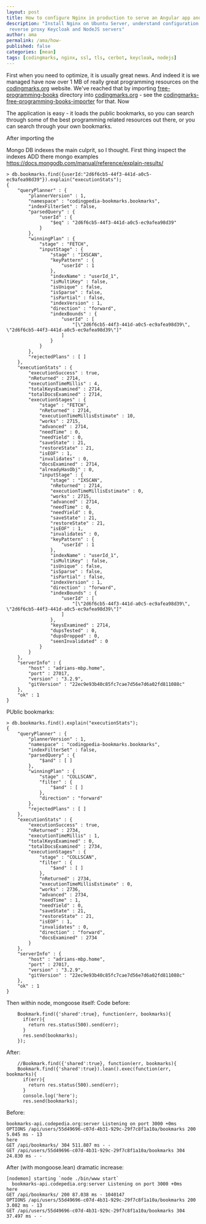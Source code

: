 ```yaml
---
layout: post
title: How to configure Nginx in production to serve an Angular app and reverse proxy NodeJS
description: "Install Nginx on Ubuntu Server, understand configuration files, configure SSL, serve static files, 
 reverse proxy Keycloak and NodeJS servers"
author: ama
permalink: /ama/how-
published: false
categories: [mean]
tags: [codingmarks, nginx, ssl, tls, cerbot, keycloak, nodejs]
---
```


First when you need to optimize, it is usually great news. And indeed it is we managed have now over 1 MB of really great programming resources on the 
[codingmarks.org](http://codingmarks.org) website. We've reached that by importing [free-programming-books](https://github.com/EbookFoundation/free-programming-books) directory into
[codingmarks.org](http://codingmarks.org) - see the [codingmarks-free-programming-books-importer](https://github.com/CodepediaOrg/codingmarks-free-programming-books-importer)
for that. Now 

The application is easy - it loads the public bookmarks, so you can search through some of the best programming related
resources out there, or you can search through your own bookmarks.

After importing the 

Mongo DB indexes the main culprit, so I thought.
First thing inspect the indexes
ADD there mongo examples 
https://docs.mongodb.com/manual/reference/explain-results/
```
> db.bookmarks.find({userId:"2d6f6cb5-44f3-441d-a0c5-ec9afea98d39"}).explain("executionStats");
{
	"queryPlanner" : {
		"plannerVersion" : 1,
		"namespace" : "codingpedia-bookmarks.bookmarks",
		"indexFilterSet" : false,
		"parsedQuery" : {
			"userId" : {
				"$eq" : "2d6f6cb5-44f3-441d-a0c5-ec9afea98d39"
			}
		},
		"winningPlan" : {
			"stage" : "FETCH",
			"inputStage" : {
				"stage" : "IXSCAN",
				"keyPattern" : {
					"userId" : 1
				},
				"indexName" : "userId_1",
				"isMultiKey" : false,
				"isUnique" : false,
				"isSparse" : false,
				"isPartial" : false,
				"indexVersion" : 1,
				"direction" : "forward",
				"indexBounds" : {
					"userId" : [
						"[\"2d6f6cb5-44f3-441d-a0c5-ec9afea98d39\", \"2d6f6cb5-44f3-441d-a0c5-ec9afea98d39\"]"
					]
				}
			}
		},
		"rejectedPlans" : [ ]
	},
	"executionStats" : {
		"executionSuccess" : true,
		"nReturned" : 2714,
		"executionTimeMillis" : 4,
		"totalKeysExamined" : 2714,
		"totalDocsExamined" : 2714,
		"executionStages" : {
			"stage" : "FETCH",
			"nReturned" : 2714,
			"executionTimeMillisEstimate" : 10,
			"works" : 2715,
			"advanced" : 2714,
			"needTime" : 0,
			"needYield" : 0,
			"saveState" : 21,
			"restoreState" : 21,
			"isEOF" : 1,
			"invalidates" : 0,
			"docsExamined" : 2714,
			"alreadyHasObj" : 0,
			"inputStage" : {
				"stage" : "IXSCAN",
				"nReturned" : 2714,
				"executionTimeMillisEstimate" : 0,
				"works" : 2715,
				"advanced" : 2714,
				"needTime" : 0,
				"needYield" : 0,
				"saveState" : 21,
				"restoreState" : 21,
				"isEOF" : 1,
				"invalidates" : 0,
				"keyPattern" : {
					"userId" : 1
				},
				"indexName" : "userId_1",
				"isMultiKey" : false,
				"isUnique" : false,
				"isSparse" : false,
				"isPartial" : false,
				"indexVersion" : 1,
				"direction" : "forward",
				"indexBounds" : {
					"userId" : [
						"[\"2d6f6cb5-44f3-441d-a0c5-ec9afea98d39\", \"2d6f6cb5-44f3-441d-a0c5-ec9afea98d39\"]"
					]
				},
				"keysExamined" : 2714,
				"dupsTested" : 0,
				"dupsDropped" : 0,
				"seenInvalidated" : 0
			}
		}
	},
	"serverInfo" : {
		"host" : "adrians-mbp.home",
		"port" : 27017,
		"version" : "3.2.9",
		"gitVersion" : "22ec9e93b40c85fc7cae7d56e7d6a02fd811088c"
	},
	"ok" : 1
}
```

PUblic bookmarks:
```
> db.bookmarks.find().explain("executionStats");
{
	"queryPlanner" : {
		"plannerVersion" : 1,
		"namespace" : "codingpedia-bookmarks.bookmarks",
		"indexFilterSet" : false,
		"parsedQuery" : {
			"$and" : [ ]
		},
		"winningPlan" : {
			"stage" : "COLLSCAN",
			"filter" : {
				"$and" : [ ]
			},
			"direction" : "forward"
		},
		"rejectedPlans" : [ ]
	},
	"executionStats" : {
		"executionSuccess" : true,
		"nReturned" : 2734,
		"executionTimeMillis" : 1,
		"totalKeysExamined" : 0,
		"totalDocsExamined" : 2734,
		"executionStages" : {
			"stage" : "COLLSCAN",
			"filter" : {
				"$and" : [ ]
			},
			"nReturned" : 2734,
			"executionTimeMillisEstimate" : 0,
			"works" : 2736,
			"advanced" : 2734,
			"needTime" : 1,
			"needYield" : 0,
			"saveState" : 21,
			"restoreState" : 21,
			"isEOF" : 1,
			"invalidates" : 0,
			"direction" : "forward",
			"docsExamined" : 2734
		}
	},
	"serverInfo" : {
		"host" : "adrians-mbp.home",
		"port" : 27017,
		"version" : "3.2.9",
		"gitVersion" : "22ec9e93b40c85fc7cae7d56e7d6a02fd811088c"
	},
	"ok" : 1
}
```


Then within node, mongoose itself:
Code before:
```
    Bookmark.find({'shared':true}, function(err, bookmarks){
      if(err){
        return res.status(500).send(err);
      }
      res.send(bookmarks);
    });
```
After:
```
    //Bookmark.find({'shared':true}, function(err, bookmarks){
    Bookmark.find({'shared':true}).lean().exec(function(err, bookmarks){
      if(err){
        return res.status(500).send(err);
      }
      console.log('here');
      res.send(bookmarks);
```

Before:
```
bookmarks-api.codepedia.org:server Listening on port 3000 +0ms
OPTIONS /api/users/55d49696-c07d-4b31-929c-29f7c8f1a10a/bookmarks 200 5.045 ms - 13
here
GET /api/bookmarks/ 304 511.807 ms - -
GET /api/users/55d49696-c07d-4b31-929c-29f7c8f1a10a/bookmarks 304 24.830 ms - -
```

After (with mongoose.lean) dramatic increase:
```
[nodemon] starting `node ./bin/www start`
  bookmarks-api.codepedia.org:server Listening on port 3000 +0ms
here
GET /api/bookmarks/ 200 87.038 ms - 1040147
OPTIONS /api/users/55d49696-c07d-4b31-929c-29f7c8f1a10a/bookmarks 200 3.082 ms - 13
GET /api/users/55d49696-c07d-4b31-929c-29f7c8f1a10a/bookmarks 304 37.497 ms - -
```
